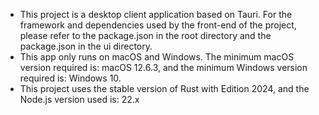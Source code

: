 - This project is a desktop client application based on Tauri. For the framework and dependencies used by the front-end of the project, please refer to the package.json in the root directory and the package.json in the ui directory.
- This app only runs on macOS and Windows. The minimum macOS version required is: macOS 12.6.3, and the minimum Windows version required is: Windows 10.
- This project uses the stable version of Rust with Edition 2024, and the Node.js version used is: 22.x
